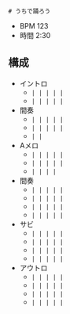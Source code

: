     # うちで踊ろう

- BPM 123
- 時間 2:30

## 構成

- イントロ
  - `| | | | |`
  - `| | | | |`
- 間奏
  - `| | | | |`
  - `| | | | |`
  - `| |`
- Aメロ
  - `| | | | |`
  - `| | | | |`
  - `| | | |`
- 間奏
  - `| | | | |`
  - `| | | | |`
  - `| | | | |`
  - `| | | | |`
- サビ
  - `| | | | |`
  - `| | | | |`
  - `| | | | |`
  - `| | | | |`
- アウトロ
  - `| | | | |`
  - `| | | | |`
  - `| | | | |`
  - `| | | | |`


